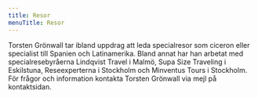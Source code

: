 ```yaml
---
title: Resor
menuTitle: Resor
---
```


Torsten Grönwall tar ibland uppdrag att leda specialresor som ciceron eller specialist till Spanien och Latinamerika. Bland annat har han arbetat med specialresebyråerna Lindqvist Travel i Malmö, Supa Size Traveling i Eskilstuna, Reseexperterna i Stockholm och Minventus Tours i Stockholm. För frågor och information kontakta Torsten Grönwall via mejl på kontaktsidan.

